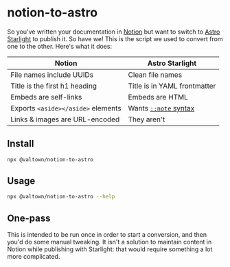 # notion-to-astro

So you've written your documentation in [Notion](https://www.notion.so/)
but want to switch
to [Astro Starlight](https://starlight.astro.build/) to publish it.
So have we! This is the script we used to convert from one to the other.
Here's what it does:

| Notion                             | Astro Starlight              |
| ---------------------------------- | ---------------------------- |
| File names include UUIDs           | Clean file names             |
| Title is the first h1 heading      | Title is in YAML frontmatter |
| Embeds are self-links              | Embeds are HTML              |
| Exports `<aside></aside>` elements | Wants [`::note` syntax][1]   |
| Links & images are URL-encoded     | They aren't                  |

## Install

```sh
npx @valtown/notion-to-astro
```

## Usage

```sh
npx @valtown/notion-to-astro --help
```

## One-pass

This is intended to be run once in order to start a conversion,
and then you'd do some manual tweaking. It isn't a solution to
maintain content in Notion while publishing with Starlight:
that would require something a lot more complicated.

[1]: https://starlight.astro.build/guides/authoring-content/#asides
